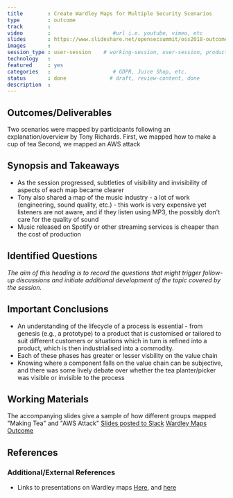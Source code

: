 ```yaml
---
title        : Create Wardley Maps for Multiple Security Scenarios
type         : outcome
track        :
video        :                    #url i.e. youtube, vimeo, etc
slides       : https://www.slideshare.net/opensecsummit/oss2018-outcomes-create-wardley-maps-for-multiple-security-scenarios/opensecsummit/oss2018-outcomes-create-wardley-maps-for-multiple-security-scenarios                 #url i.e. slideshare
images       :
session_type : user-session    # working-session, user-session, product-sesssion
technology   :
featured     : yes
categories   :                    # GDPR, Juice Shop, etc.
status       : done              # draft, review-content, done
description  :
---
```




## Outcomes/Deliverables
Two scenarios were mapped by participants following an explanation/overview by Tony Richards.
First, we mapped how to make a cup of tea
Second, we mapped an AWS attack

## Synopsis and Takeaways
 - As the session progressed, subtleties  of visibility and invisibility of aspects of each map became clearer
 - Tony also shared a map of the music industry - a lot of work (engineering, sound quality, etc.) - this work is very expensive yet listeners are not aware, and if they listen using MP3, the possibly don't care for the quality of sound
 - Music released on Spotify or other streaming services is cheaper than the cost of production

## Identified Questions
*The aim of this heading is to record the questions that might trigger follow-up discussions and initiate additional development of the topic covered by the session.*

## Important Conclusions
 - An understanding of the lifecycle of a process is essential - from genesis (e.g., a prototype) to a product that is customised or tailored to suit different customers or situations which in turn is refined into a product, which is then industrialised into a commodity.
  - Each of these phases has greater or lesser visbility on the value chain
  - Knowing where a component falls on the value chain can be subjective, and there was some lively debate over whether the tea planter/picker was visible or invisible to the process

## Working Materials
The accompanying slides give a sample of how different groups mapped "Making Tea" and "AWS Attack"
[Slides posted to Slack](https://os-summit.slack.com/messages/CB1HGSDHU)
[Wardley Maps Outcome](https://files.slack.com/files-pri/TAULHPATC-FB1H5KG4R/wardley-maps-outcomes-d1.pdf)

## References


### Additional/External References

 - Links to presentations on Wardley maps [Here](https://www.cio.co.uk/it-strategy/introduction-wardley-value-chain-mapping-3604565/), and [here](https://www.slideshare.net/opensecsummit/wardley-maps-practical-session-2-hour)
